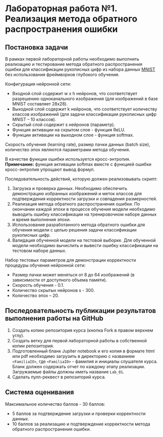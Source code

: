 # Лабораторная работа №1. Реализация метода обратного распространения ошибки

## Постановка задачи

В рамках первой лабораторной работы необходимо выполнить реализацию
и тестирование метода обратного распространения ошибки для классификации
рукописных цифр из набора данных [MNIST](https://yann.lecun.com/exdb/mnist)
без использования фреймворков глубокого обучения.

Конфигурация нейронной сети:
- Входной слой содержит w x h нейронов, что соответствует разрешению
  одноканального изображения (для изображений в базе MNIST составляет 28x28).
- Выходной слой содержит k нейронов, что соответствует количеству классов
  изображений (для задачи классификации рукописных цифр MNIST – 10 классов).
- Скрытый слой содержит s нейронов (параметр).
- Функция активации на скрытом слое - функция ReLU.
- Функции активации на выходном слое - функция softmax.

Скорость обучения (learning rate), размер пачки данных (batch size), количество
эпох являются параметрами метода обучения.

В качестве функции ошибки используется кросс-энтропия.
**Примечание:** функция активации softmax вместе с функцией ошибки
кросс-энтропия упрощают вывод формул.

Последовательность действий, которую должен реализовывать скрипт: 
1. Загрузка и проверка данных. Необходимо обеспечить демонстрацию избранных
   изображений и меток классов для подтверждения корректности загрузки
   и совпадения размерностей.
1. Реализация метода обратного распространения ошибки. По окончании каждой эпохи
   в процессе обучения модели необходимо выводить ошибку классификации
   на тренировочном наборе данных и время выполнения эпохи.
1. Использование разработанного метода обратного ошибки для обучения модели
   с целью решения задачи классификации рукописных цифр.
1. Валидация обученной модели на тестовой выборке. Для обученной модели
   необходимо вычислить и вывести ошибку классификации на тестовом наборе
   данных.

Набор тестовых параметров для демонстрации корректности процедуры обучения
нейронной сети:
- Размер пачки может меняться от 8 до 64 изображений (в зависимости
  от доступного объема памяти).
- Скорость обучения - 0.1.
- Количество скрытых нейронов s - 300.
- Количество эпох – 20.

## Последовательность публикации результатов выполнения работы на GitHub

1. Создать копию репозитория курса (кнопка Fork в правом верхнем углу).
1. Создать ветку для первой лабораторной работы в собственной копии репозитория.
1. Подготовленный бланк Jupiter notebook и его копия в формате html или pdf
   необходимо загрузить в директорию с названием `<FamiliaIO>`, где  `<FamiliaIO>` -
   фамилия и инициалы слушателя курса. Бланк должен содержать отчет по каждому
   этапу реализации. Загружаемые файлы должны иметь название `Lab_01`.
1. Сделать пулл-реквест в репозиторий курса.

## Система оценивания

Максимальное количество баллов - 30 баллов:
- 5 баллов за подтверждение загрузки и проверки корректности данных.
- 10 баллов за реализацию и подтверждение корректности метода обратного
  распространения ошибки.